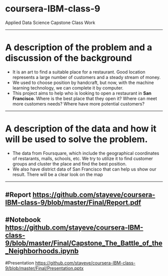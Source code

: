# coursera-IBM-class-9
Applied Data Science Capstone Class Work

---
# A description of the problem and a discussion of the background
*   It is an art to find a suitable place for a restaurant. Good location represents a large number of customers and a steady stream of money.  
*   We used to choose position by handcraft, but now, with the machine learning technology, we can complete it by computer.
*   This project aims to help who is looking to open a restaurant in **San Francisco**. Where is the best place that they open it? Where can meet more customers needs? Where have more potential customers?

---
# A description of the data and how it will be used to solve the problem.
*   The data from Foursquare, which include the geographical coordinates of restarants, malls, schools, etc. We try to utilize it to find customer groups and cluster the place and find the best position.
*   We also have district data of San Francisco that can help us show our result. There will be a clear look on the map
---
#Report
https://github.com/stayeve/coursera-IBM-class-9/blob/master/Final/Report.pdf
---
#Notebook
https://github.com/stayeve/coursera-IBM-class-9/blob/master/Final/Capstone_The_Battle_of_the_Neighborhoods.ipynb
---
#Presentation
https://github.com/stayeve/coursera-IBM-class-9/blob/master/Final/Presentation.pptx
